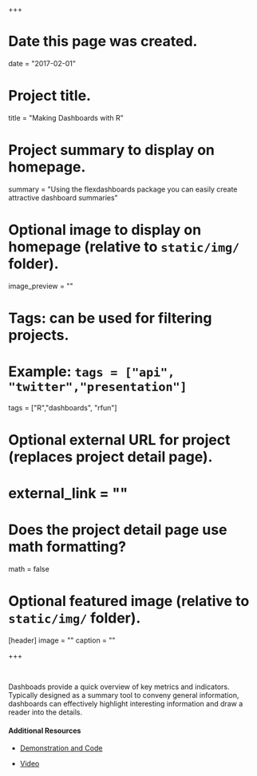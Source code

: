 +++
# Date this page was created.
date = "2017-02-01"

# Project title.
title = "Making Dashboards with R"

# Project summary to display on homepage.
summary = "Using the flexdashboards package you can easily create attractive dashboard summaries"

# Optional image to display on homepage (relative to `static/img/` folder).
image_preview = ""

# Tags: can be used for filtering projects.
# Example: `tags = ["api", "twitter","presentation"]`
tags = ["R","dashboards", "rfun"]

# Optional external URL for project (replaces project detail page).
# external_link = ""

# Does the project detail page use math formatting?
math = false

# Optional featured image (relative to `static/img/` folder).
[header]
image = ""
caption = ""

+++

&nbsp;

Dashboads provide a quick overview of key metrics and indicators.  Typically designed as a summary tool to conveny general information, 
dashboards can effectively highlight interesting information and draw a reader into the details.  

#### Additional Resources

- [Demonstration and Code](https://libjohn.github.io/flexdashboards/)

- [Video](http://library.capture.duke.edu/Panopto/Pages/Viewer.aspx?id=3e301f74-332a-403f-a0f8-b41e19d2822f)



